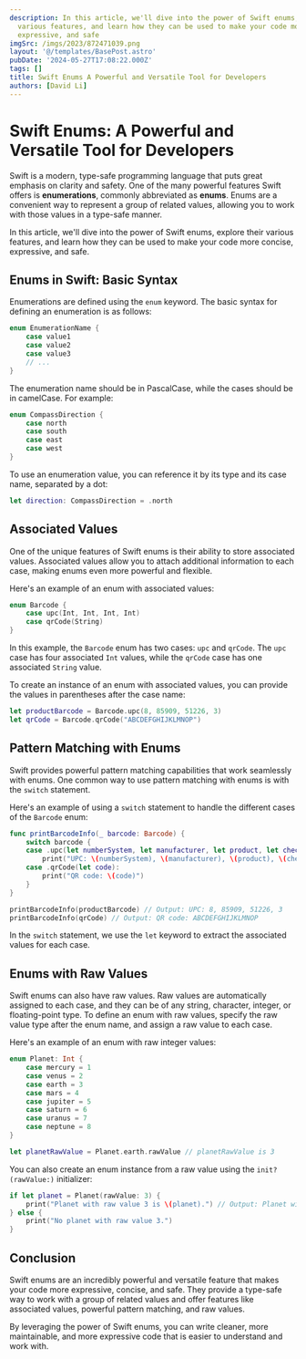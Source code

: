 ```yaml
---
description: In this article, we'll dive into the power of Swift enums, explore their
  various features, and learn how they can be used to make your code more concise,
  expressive, and safe
imgSrc: /imgs/2023/872471039.png
layout: '@/templates/BasePost.astro'
pubDate: '2024-05-27T17:08:22.000Z'
tags: []
title: Swift Enums A Powerful and Versatile Tool for Developers
authors: [David Li]
---
```


# Swift Enums: A Powerful and Versatile Tool for Developers

Swift is a modern, type-safe programming language that puts great emphasis on clarity and safety. One of the many powerful features Swift offers is **enumerations**, commonly abbreviated as **enums**. Enums are a convenient way to represent a group of related values, allowing you to work with those values in a type-safe manner.

In this article, we'll dive into the power of Swift enums, explore their various features, and learn how they can be used to make your code more concise, expressive, and safe.

## Enums in Swift: Basic Syntax

Enumerations are defined using the `enum` keyword. The basic syntax for defining an enumeration is as follows:

```swift
enum EnumerationName {
    case value1
    case value2
    case value3
    // ...
}
```

The enumeration name should be in PascalCase, while the cases should be in camelCase. For example:

```swift
enum CompassDirection {
    case north
    case south
    case east
    case west
}
```

To use an enumeration value, you can reference it by its type and its case name, separated by a dot:

```swift
let direction: CompassDirection = .north
```

## Associated Values

One of the unique features of Swift enums is their ability to store associated values. Associated values allow you to attach additional information to each case, making enums even more powerful and flexible.

Here's an example of an enum with associated values:

```swift
enum Barcode {
    case upc(Int, Int, Int, Int)
    case qrCode(String)
}
```

In this example, the `Barcode` enum has two cases: `upc` and `qrCode`. The `upc` case has four associated `Int` values, while the `qrCode` case has one associated `String` value.

To create an instance of an enum with associated values, you can provide the values in parentheses after the case name:

```swift
let productBarcode = Barcode.upc(8, 85909, 51226, 3)
let qrCode = Barcode.qrCode("ABCDEFGHIJKLMNOP")
```

## Pattern Matching with Enums

Swift provides powerful pattern matching capabilities that work seamlessly with enums. One common way to use pattern matching with enums is with the `switch` statement.

Here's an example of using a `switch` statement to handle the different cases of the `Barcode` enum:

```swift
func printBarcodeInfo(_ barcode: Barcode) {
    switch barcode {
    case .upc(let numberSystem, let manufacturer, let product, let check):
        print("UPC: \(numberSystem), \(manufacturer), \(product), \(check)")
    case .qrCode(let code):
        print("QR code: \(code)")
    }
}

printBarcodeInfo(productBarcode) // Output: UPC: 8, 85909, 51226, 3
printBarcodeInfo(qrCode) // Output: QR code: ABCDEFGHIJKLMNOP
```

In the `switch` statement, we use the `let` keyword to extract the associated values for each case.

## Enums with Raw Values

Swift enums can also have raw values. Raw values are automatically assigned to each case, and they can be of any string, character, integer, or floating-point type. To define an enum with raw values, specify the raw value type after the enum name, and assign a raw value to each case.

Here's an example of an enum with raw integer values:

```swift
enum Planet: Int {
    case mercury = 1
    case venus = 2
    case earth = 3
    case mars = 4
    case jupiter = 5
    case saturn = 6
    case uranus = 7
    case neptune = 8
}

let planetRawValue = Planet.earth.rawValue // planetRawValue is 3
```

You can also create an enum instance from a raw value using the `init?(rawValue:)` initializer:

```swift
if let planet = Planet(rawValue: 3) {
    print("Planet with raw value 3 is \(planet).") // Output: Planet with raw value 3 is earth.
} else {
    print("No planet with raw value 3.")
}
```

## Conclusion

Swift enums are an incredibly powerful and versatile feature that makes your code more expressive, concise, and safe. They provide a type-safe way to work with a group of related values and offer features like associated values, powerful pattern matching, and raw values.

By leveraging the power of Swift enums, you can write cleaner, more maintainable, and more expressive code that is easier to understand and work with.